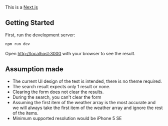 This is a [Next.js](https://nextjs.org/) 
## Getting Started

First, run the development server:

```bash
npm run dev
```
Open [http://localhost:3000](http://localhost:3000) with your browser to see the result.

## Assumption made
- The current UI design of the test is intended, there is no theme required.
- The search result expects only 1 result or none.
- Clearing the form does not clear the results.
- During the search, you can't clear the form
- Assuming the first item of the weather array is the most accurate and we will always take the first item of the weather array and ignore the rest of the items.
- Minimum supported resolution would be iPhone 5 SE